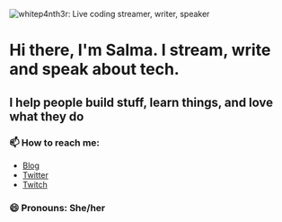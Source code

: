 ![whitep4nth3r: Live coding streamer, writer, speaker](https://p4nth3rblog-og-image.vercel.app/whitep4nth3r:%20Live%20coding%20streamer,%20writer,%20speaker.png?theme=light&md=0fontSize=80px&images=https%3A%2F%2Fp4nth3rlabs.netlify.app%2Fassets%2Fsvgs%2Fpanthers%2Fmajick.svg)

# Hi there, I'm Salma. I stream, write and speak about tech.

## I help people build stuff, learn things, and love what they do

### 📫 How to reach me: 
- [Blog](https://whitep4nth3r.com/?utm_source=github)
- [Twitter](https://twitter.com/whitep4nth3r)
- [Twitch](https://twitch.tv/whitep4nth3r)

### 😄 Pronouns: She/her
